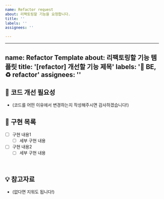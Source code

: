 ```yaml
---
name: Refactor request
about: 리팩토링할 기능을 요청합니다.
title: ''
labels: ''
assignees: ''

---
```


---
name: Refactor Template
about: 리팩토링할 기능 템플릿
title: '[refactor] 개선할 기능 제목'
labels: '🤖 BE, ♻️ refactor'
assignees: ''
---

## 🤔 코드 개선 필요성

- (코드를 어떤 이유에서 변경하는지 작성해주시면 감사하겠습니다!)

## 📝 구현 목록

- [ ] 구현 내용1
    - [ ] 세부 구현 내용
- [ ] 구현 내용2
    - [ ] 세부 구현 내용

<br>

## 💡 참고자료

- (없다면 지워도 됩니다!)
